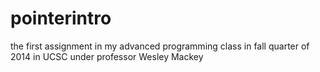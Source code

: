 # pointerintro
the first assignment in my advanced programming class in fall quarter of 2014 in UCSC under professor Wesley Mackey
